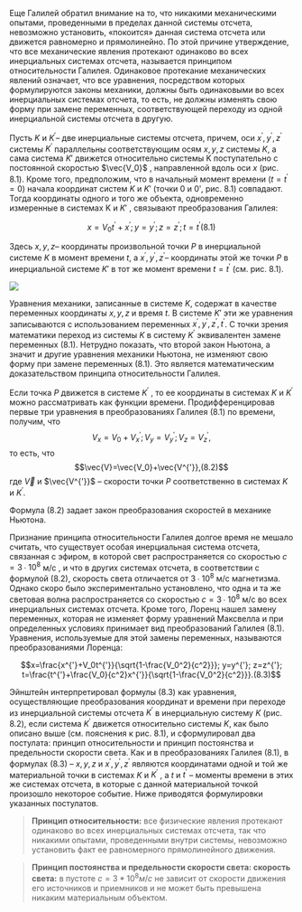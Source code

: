 Еще Галилей обратил внимание на то, что никакими механическими опытами, проведенными в пределах данной системы отсчета, невозможно установить, «покоится» данная система отсчета или движется равномерно и прямолинейно. По этой причине утверждение, что все механические явления протекают одинаково во всех инерциальных системах отсчета, называется принципом относительности Галилея. Одинаковое протекание механических явлений означает, что все уравнения, посредством которых формулируются законы механики, должны быть одинаковыми во всех инерциальных системах отсчета, то есть, не должны изменять свою форму при замене переменных, соответствующей переходу из одной инерциальной системы отсчета в другую.


Пусть $K$ и $K^′$– две инерциальные системы отсчета, причем, оси $x^′ , y^′ , z^′$ системы $K^′$ параллельны соответствующим осям $x,y,z$ системы $K$, а сама система $K′$ движется относительно системы K поступательно с постоянной скоростью $\vec{V_0}$ , направленной вдоль оси $x$ (рис. 8.1). Кроме того, предположим, что в начальный момент времени ($t=t^{'}=0$) начала координат систем $K$ и $K′$ (точки 0 и 0ʹ, рис. 8.1) совпадают. Тогда координаты одного и того же объекта, одновременно измеренные в системах K и $K′$ , связывают преобразования Галилея:


$$x=V_0t^{'}+x^{'}; y=y^{'}; z=z^{'}; t=t^{'} (8.1)$$

Здесь $x,y,z$– координаты произвольной точки $P$ в инерциальной системе $K$ в момент времени $t$, а $x^{'}, y^{'}, z^{'}$– координаты этой же точки $P$ в инерциальной системе $K′$ в тот же момент времени $t=t^{'}$  (см. рис. 8.1). 


![](Pasted%20image%2020240416221517.png)


Уравнения механики, записанные в системе $K$, содержат в качестве переменных координаты $x,y,z$ и время $t$. В системе $K′$ эти же уравнения записываются с использованием переменных $x^{'}, y^{'}, z^{'}, t^{'}$. С точки зрения математики переход из системы $K$ в систему $K^{'}$ эквивалентен замене переменных (8.1). Нетрудно показать, что второй закон Ньютона, а значит и другие уравнения механики Ньютона, не изменяют свою форму при замене переменных (8.1). Это является математическим доказательством принципа относительности Галилея.


Если точка $Р$ движется в системе $K^{'}$ , то ее координаты в системах $K$ и $K^{'}$ можно рассматривать как функции времени. Продифференцировав первые три уравнения в преобразованиях Галилея (8.1) по времени, получим, что
$$V_x=V_0+V_x^{'}; V_y=V_y^{'}; V_z=V_z^{'},$$то есть, что
$$\vec{V}=\vec{V_0}+\vec{V^{'}},(8.2)$$где $\vec{V}$ и $\vec{V^{'}}$ – скорости точки $Р$ соответственно в системах $K$ и $K^{'}$. 


Формула (8.2) задает закон преобразования скоростей в механике Ньютона. 


Признание принципа относительности Галилея долгое время не мешало считать, что существует особая инерциальная система отсчета, связанная с эфиром, в которой свет распространяется со скоростью $c=3∙10^8$ м/с , и что в других системах отсчета, в соответствии с формулой (8.2), скорость света отличается от $3∙10^8$ м/с магнетизма. Однако скоро было экспериментально установлено, что одна и та же световая волна распространяется со скоростью $c=3∙10^8$ м/с во всех инерциальных системах отсчета. Кроме того, Лоренц нашел замену переменных, которая не изменяет форму уравнений Максвелла и при определенных условиях принимает вид преобразований Галилея (8.1). Уравнения, используемые для этой замены переменных, называются преобразованиями Лоренца:


$$x=\frac{x^{'}+V_0t^{'}}{\sqrt{1-\frac{V_0^2}{c^2}}}; y=y^{'}; z=z^{'}; t=\frac{t^{'}+\frac{V_0}{c^2}x^{'}}{\sqrt{1-\frac{V_0^2}{c^2}}}.(8.3)$$


Эйнштейн интерпретировал формулы (8.3) как уравнения, осуществляющие преобразования координат и времени при переходе из инерциальной системы отсчета $K^{'}$ в инерциальную систему $K$ (рис. 8.2), если система $K^{'}$ движется относительно системы $K$, как было описано выше (см. пояснения к рис. 8.1), и сформулировал два постулата: принцип относительности и принцип постоянства и предельности скорости света. Как и в преобразованиях Галилея (8.1), в формулах (8.3) – $x,y,z$ и $x^{'},y^{'},z^{'}$ являются координатами одной и той же материальной точки в системах $K$ и $K^{'}$ , а $t$ и $t^{'}$ – моменты времени в этих же системах отсчета, в которые с данной материальной точкой произошло некоторое событие. Ниже приводятся формулировки указанных постулатов.


>**Принцип относительности:** все физические явления протекают одинаково во всех инерциальных системах отсчета, так что никакими опытами, проведенными внутри системы, невозможно установить факт ее равномерного прямолинейного движения. 


>**Принцип постоянства и предельности скорости света: скорость света:** в пустоте $c=3*10^8 м/с$ не зависит от скорости движения его источников и приемников и не может быть превышена никаким материальным объектом.